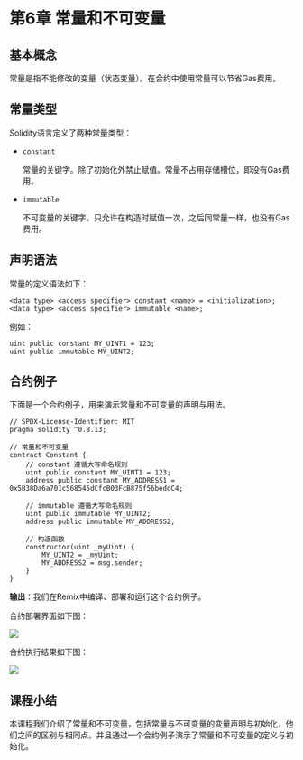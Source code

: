 # 第6章 常量和不可变量

## 基本概念

常量是指不能修改的变量（状态变量）。在合约中使用常量可以节省Gas费用。

## 常量类型

Solidity语言定义了两种常量类型：

+ `constant`

  常量的关键字。除了初始化外禁止赋值。常量不占用存储槽位，即没有Gas费用。

+ `immutable`

  不可变量的关键字。只允许在构造时赋值一次，之后同常量一样，也没有Gas费用。

## 声明语法

常量的定义语法如下：

```
<data type> <access specifier> constant <name> = <initialization>;
<data type> <access specifier> immutable <name>;
```

例如：

```
uint public constant MY_UINT1 = 123;
uint public immutable MY_UINT2;
```

## 合约例子

下面是一个合约例子，用来演示常量和不可变量的声明与用法。

```
// SPDX-License-Identifier: MIT
pragma solidity ^0.8.13;

// 常量和不可变量
contract Constant {
    // constant 遵循大写命名规则
    uint public constant MY_UINT1 = 123;
    address public constant MY_ADDRESS1 = 0x5B38Da6a701c568545dCfcB03FcB875f56beddC4;

    // immutable 遵循大写命名规则
    uint public immutable MY_UINT2;
    address public immutable MY_ADDRESS2;

    // 构造函数
    constructor(uint _myUint) {
        MY_UINT2 = _myUint;
        MY_ADDRESS2 = msg.sender;
    }
}
```

**输出**：我们在Remix中编译、部署和运行这个合约例子。

合约部署界面如下图：

![](D:\资料\我的\项目\IT培训项目\区块链\课程\Solidity语言基础教程\images\remix-constant-1.png)

合约执行结果如下图：

![](D:\资料\我的\项目\IT培训项目\区块链\课程\\Solidity语言基础教程\images\remix-constant-2.png)

## 课程小结

本课程我们介绍了常量和不可变量，包括常量与不可变量的变量声明与初始化，他们之间的区别与相同点。并且通过一个合约例子演示了常量和不可变量的定义与初始化。

